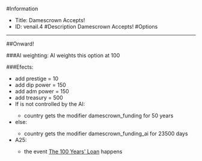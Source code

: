 #Information
 - Title: Damescrown Accepts!
 - ID: venail.4
#Description
Damescrown Accepts!
#Options

___
##Onward!

###AI weighting:
AI weights this option at 100


###Efects:<ul><li>add prestige = 10</li><li>add dip power = 150</li><li>add adm power = 150</li><li>add treasury = 500</li><li>If is not controlled by the AI:</li><ul><li>country gets the modifier damescrown_funding for 50 years</li></ul><li>else:</li><ul><li>country gets the modifier damescrown_funding_ai for 23500 days</li></ul><li>A25:</li><ul><li>the event [The 100 Years' Loan](../events/the_100_years_loan.md) happens</li></ul></ul>
